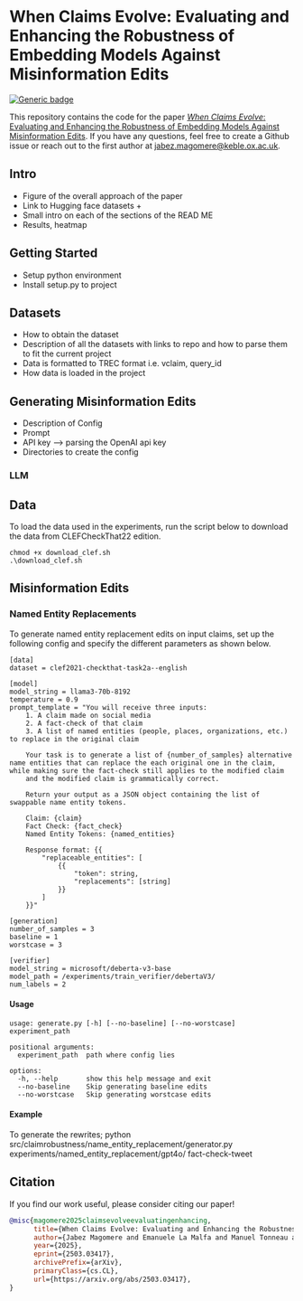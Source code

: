 # When Claims Evolve: Evaluating and Enhancing the Robustness of Embedding Models Against Misinformation Edits 
[![Generic badge](https://img.shields.io/badge/arXiv-2309.15088-red.svg)](https://arxiv.org/abs/2503.03417)

This repository contains the code for the paper [*When Claims Evolve*: Evaluating and Enhancing the Robustness of Embedding Models Against Misinformation Edits](https://arxiv.org/abs/2503.03417). If you have any questions, feel free to create a Github issue or reach out to the first author at jabez.magomere@keble.ox.ac.uk. 

## Intro
- Figure of the overall approach of the paper
- Link to Hugging face datasets +
- Small intro on each of the sections of the READ ME
- Results, heatmap

## Getting Started
- Setup python environment
- Install setup.py to project

## Datasets
- How to obtain the dataset
- Description of all the datasets with links to repo and how to parse them to fit the current project
- Data is formatted to TREC format i.e. vclaim, query_id
- How data is loaded in the project

## Generating Misinformation Edits
- Description of Config
- Prompt 
- API key --> parsing the OpenAI api key
- Directories to create the config
 
 ### LLM 


## Data
To load the data used in the experiments, run the script below to download the data from CLEFCheckThat22 edition.

```
chmod +x download_clef.sh
.\download_clef.sh
```

## Misinformation Edits
### Named Entity Replacements
To generate named entity replacement edits on input claims, set up the following config and specify the different parameters as shown below.

```
[data]
dataset = clef2021-checkthat-task2a--english

[model]
model_string = llama3-70b-8192
temperature = 0.9
prompt_template = "You will receive three inputs:
    1. A claim made on social media
    2. A fact-check of that claim
    3. A list of named entities (people, places, organizations, etc.) to replace in the original claim
    
    Your task is to generate a list of {number_of_samples} alternative name entities that can replace the each original one in the claim, while making sure the fact-check still applies to the modified claim
    and the modified claim is grammatically correct. 
    
    Return your output as a JSON object containing the list of swappable name entity tokens.

    Claim: {claim}
    Fact Check: {fact_check}
    Named Entity Tokens: {named_entities}

    Response format: {{
        "replaceable_entities": [
            {{
                "token": string,
                "replacements": [string]
            }}
        ]
    }}"

[generation]
number_of_samples = 3
baseline = 1
worstcase = 3

[verifier]
model_string = microsoft/deberta-v3-base
model_path = /experiments/train_verifier/debertaV3/
num_labels = 2
```

#### Usage
```
usage: generate.py [-h] [--no-baseline] [--no-worstcase] experiment_path

positional arguments:
  experiment_path  path where config lies

options:
  -h, --help       show this help message and exit
  --no-baseline    Skip generating baseline edits
  --no-worstcase   Skip generating worstcase edits
```

#### Example
To generate the rewrites;
python src/claimrobustness/name_entity_replacement/generator.py experiments/named_entity_replacement/gpt4o/ fact-check-tweet

## Citation
If you find our work useful, please consider citing our paper!

```bibtex
@misc{magomere2025claimsevolveevaluatingenhancing,
      title={When Claims Evolve: Evaluating and Enhancing the Robustness of Embedding Models Against Misinformation Edits}, 
      author={Jabez Magomere and Emanuele La Malfa and Manuel Tonneau and Ashkan Kazemi and Scott Hale},
      year={2025},
      eprint={2503.03417},
      archivePrefix={arXiv},
      primaryClass={cs.CL},
      url={https://arxiv.org/abs/2503.03417}, 
}
```